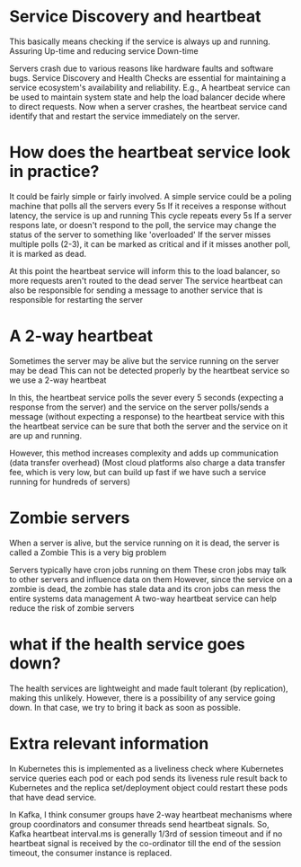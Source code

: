 # Service Discovery and heartbeat

This basically means checking if the service is always up and running.
Assuring Up-time and reducing service Down-time

Servers crash due to various reasons like hardware faults and software bugs. 
Service Discovery and Health Checks are essential for maintaining a service ecosystem's availability and reliability. 
E.g., A heartbeat service can be used to maintain system state and help the load balancer decide where to direct requests. 
Now when a server crashes, the heartbeat service cand identify that and restart the service immediately on the server.

# How does the heartbeat service look in practice?
It could be fairly simple or fairly involved.
A simple service could be a poling machine that polls all the servers every 5s
If it receives a response without latency, the service is up and running
This cycle repeats every 5s
If a server respons late, or doesn't respond to the poll, the service may change the status of the server to something like 'overloaded'
If the server misses multiple polls (2-3), it can be marked as critical
and if it misses another poll, it is marked as dead.

At this point the heartbeat service will inform this to the load balancer, so more requests aren't routed to the dead server
The service heartbeat can also be responsible for sending a message to another service that is responsible for restarting the server

# A 2-way heartbeat
Sometimes the server may be alive but the service running on the server may be dead
This can not be detected properly by the heartbeat service
so we use a 2-way heartbeat

In this, the heartbeat service polls the sever every 5 seconds (expecting a response from the server)
and the service on the server polls/sends a message (without expecting a response) to the heartbeat service
with this the heartbeat service can be sure that both the server and the service on it are up and running.

However, this method increases complexity and adds up communication (data transfer overhead)
(Most cloud platforms also charge a data transfer fee, which is very low, but can build up fast if we have such a service running for hundreds of servers)

# Zombie servers
When a server is alive, but the service running on it is dead, the server is called a Zombie
This is a very big problem

Servers typically have cron jobs running on them
These cron jobs may talk to other servers and influence data on them
However, since the service on a zombie is dead, the zombie has stale data and its cron jobs can mess the entire systems data management
A two-way heartbeat service can help reduce the risk of zombie servers

# what if the health service goes down?
The health services are lightweight and made fault tolerant (by replication), making this unlikely. However, there is a possibility of any service going down. In that case, we try to bring it back as soon as possible.


# Extra relevant information
In Kubernetes this is implemented as a liveliness check where Kubernetes service queries each pod or each pod sends its liveness rule result back to Kubernetes and the replica set/deployment object could restart these pods that have dead service.

In Kafka, I think consumer groups have 2-way heartbeat mechanisms where group coordinators and consumer threads send heartbeat signals. So, Kafka heartbeat interval.ms is generally 1/3rd of session timeout and if no heartbeat signal is received by the co-ordinator till the end of the session timeout, the consumer instance is replaced. 

